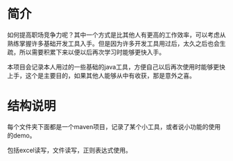 # 简介

如何提高职场竞争力呢？其中一个方式是比其他人有更高的工作效率，可以考虑从熟练掌握许多基础开发工具入手。但是因为许多开发工具用过后，太久之后也会生疏，所以需要积累下来以便以后再次学习时能够更快入手。

本项目会记录本人用过的一些基础的java工具，方便自己以后再次使用时能够更快上手，这个是主要目的，如果其他人能够从中有收获，那是意外之喜。

# 结构说明

每个文件夹下面都是一个maven项目，记录了某个小工具，或者说小功能的使用的demo。

包括excel读写，文件读写，正则表达式使用。



